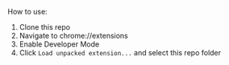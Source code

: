 How to use:

1. Clone this repo
2. Navigate to chrome://extensions
3. Enable Developer Mode
4. Click `Load unpacked extension...` and select this repo folder
